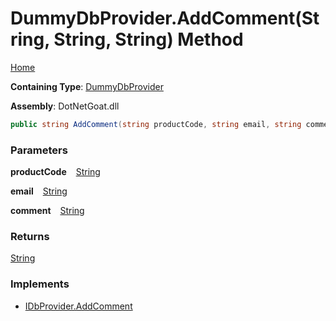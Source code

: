 # DummyDbProvider\.AddComment\(String, String, String\) Method

[Home](../../../../../../../README.md)

**Containing Type**: [DummyDbProvider](../README.md)

**Assembly**: DotNetGoat\.dll

```csharp
public string AddComment(string productCode, string email, string comment)
```

### Parameters

**productCode** &ensp; [String](https://docs.microsoft.com/en-us/dotnet/api/system.string)

**email** &ensp; [String](https://docs.microsoft.com/en-us/dotnet/api/system.string)

**comment** &ensp; [String](https://docs.microsoft.com/en-us/dotnet/api/system.string)

### Returns

[String](https://docs.microsoft.com/en-us/dotnet/api/system.string)

### Implements

* [IDbProvider.AddComment](../../IDbProvider/AddComment/README.md)
